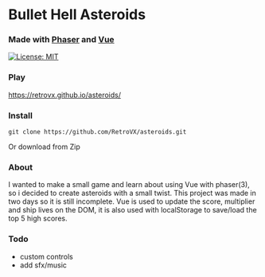 # Bullet Hell Asteroids
### Made with [Phaser](https://phaser.io) and [Vue](https://vuejs.org)
[![License: MIT](https://img.shields.io/badge/License-MIT-yellow.svg)](https://opensource.org/licenses/MIT)

### Play

https://retrovx.github.io/asteroids/

### Install

```
git clone https://github.com/RetroVX/asteroids.git
```
Or download from Zip

### About
I wanted to make a small game and learn about using Vue with phaser(3),
so i decided to create asteroids with a small twist. This project was made in two days so it is still incomplete.
Vue is used to update the score, multiplier and ship lives on the DOM,
it is also used with localStorage to save/load the top 5 high scores.

### Todo
* custom controls
* add sfx/music